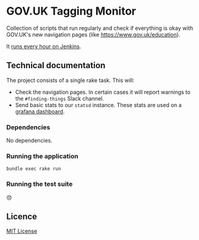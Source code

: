 # GOV.UK Tagging Monitor

Collection of scripts that run regularly and check if everything is okay with
GOV.UK's new navigation pages (like https://www.gov.uk/education).

It [runs every hour on Jenkins][jenkins].

[jenkins]: https://deploy.publishing.service.gov.uk/job/govuk-tagging-monitor/

## Technical documentation

The project consists of a single rake task. This will:

- Check the navigation pages. In certain cases it will report warnings to
  the `#finding-things` Slack channel.
- Send basic stats to our `statsd` instance. These stats are used on a
  [grafana dashboard][dashboard].

[dashboard]: https://grafana.publishing.service.gov.uk/dashboard/db/tagging-dashboard

### Dependencies

No dependencies.

### Running the application

```
bundle exec rake run
```

### Running the test suite

😞

## Licence

[MIT License](LICENSE)
